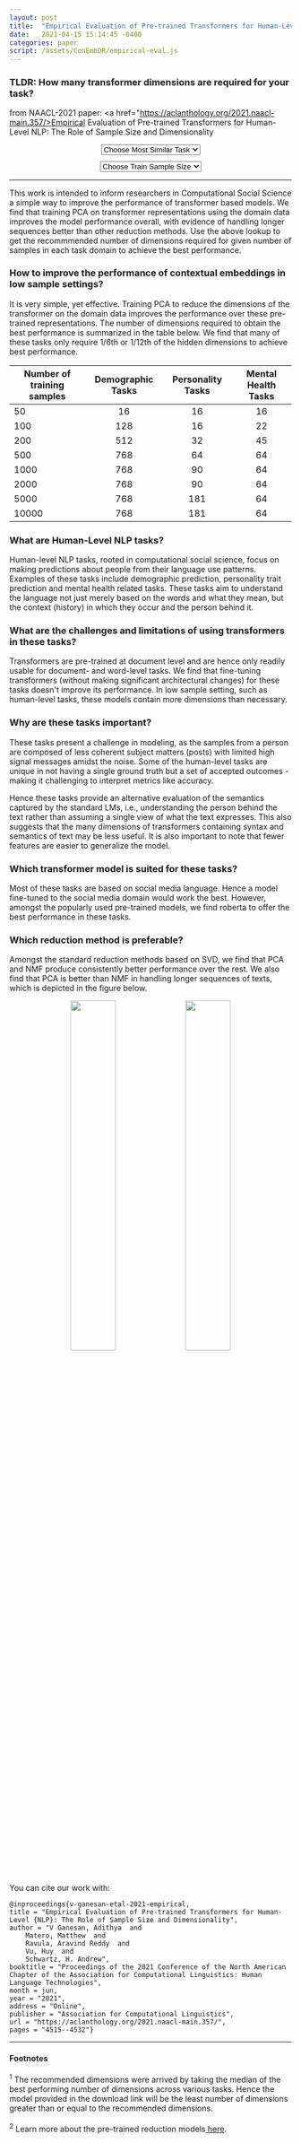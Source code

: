 ```yaml
---
layout: post
title:  "Empirical Evaluation of Pre-trained Transformers for Human-Level NLP: The Role of Sample Size and Dimensionality"
date:   2021-04-15 15:14:45 -0400
categories: paper
script: /assets/ConEmbDR/empirical-eval.js
---
```


### TLDR: How many transformer dimensions are required for your task?
from NAACL-2021 paper: <a href="https://aclanthology.org/2021.naacl-main.357/>Empirical Evaluation of Pre-trained Transformers for Human-Level NLP: The Role of Sample Size and Dimensionality</a>
<div class="row" align="center">
<div class="col-sm" style="margin: 2%">
<select id="task" class="custom-select custom-select-lg mb-3" onchange="changeFunc();">
<option value="" selected disabled hidden>Choose Most Similar Task</option>
<option value="demographics">Demographics</option>
<option value="personality">Personality</option>
<option value="mental health">Mental Health</option>
</select>
</div>
<div class="col-sm" style="margin: 2%">
<select id="samples" class="custom-select custom-select-lg mb-3 col-sm" onchange="changeFunc();">
<option value="" selected disabled hidden>Choose Train Sample Size</option>
<option value="50">50</option>
<option value="100">100</option>
<option value="200">200</option>
<option value="500">500</option>
<option value="1000">1000</option>
<option value="2000">2000</option>
<option value="5000">5000</option>
<option value="10000">10000</option>
</select>
</div>
</div>

<div id="answer" align="center" style="font-size:large; color:rgb(140, 20, 20) "></div>

<div id="dwnld" align="center" style="margin-top: 2%" hidden>
Download<sup><a href="#Footnotes">2</a></sup> pre-trained reduction model as:
<a href="#" id="dwnld_pkl" hidden download><button type="button" class="btn btn-outline-info">Pickle File</button></a>
<a href="#" id="dwnld_csv" hidden download><button type="button" class="btn btn-outline-info">CSV</button></a>
<a href="https://github.com/adithya8/ContextualEmbeddingDR/tree/master/models#model-usage" id="info" hidden data-bs-toggle="tooltip" data-bs-placement="bottom" title="Click to view the code snippet for using this model."><i><svg width="24" height="24" xmlns="http://www.w3.org/2000/svg" fill-rule="evenodd" clip-rule="evenodd"><path d="M12 0c6.623 0 12 5.377 12 12s-5.377 12-12 12-12-5.377-12-12 5.377-12 12-12zm0 1c6.071 0 11 4.929 11 11s-4.929 11-11 11-11-4.929-11-11 4.929-11 11-11zm.5 17h-1v-9h1v9zm-.5-12c.466 0 .845.378.845.845 0 .466-.379.844-.845.844-.466 0-.845-.378-.845-.844 0-.467.379-.845.845-.845z"/></svg></i></a>
</div>

<hr>

This work is intended to inform researchers in Computational Social Science a simple way to improve the performance of transformer based models. We find that training PCA on transformer representations using the domain data improves the model performance overall, with evidence of handling longer sequences better than other reduction methods.
Use the above lookup to get the recommmended number of dimensions required for given number of samples in each task domain to achieve the best performance.

### How to improve the performance of contextual embeddings in low sample settings?
It is very simple, yet effective. Training PCA to reduce the dimensions of the transformer on the domain data improves the performance over these pre-trained representations. The number of dimensions required to obtain the best performance is summarized in the table below. We find that many  of these tasks only require 1/6th or 1/12th of the hidden dimensions to achieve best performance.

| Number of training samples | Demographic Tasks | Personality Tasks | Mental Health Tasks |
| -------------------------- | :---------------: | :---------------: | :-----------------: |
| 50                         | 16                | 16                | 16                  |
| 100			     | 128		 | 16		     | 22		   |
| 200			     | 512		 | 32		     | 45		   |
| 500			     | 768		 | 64		     | 64		   |
| 1000			     | 768		 | 90		     | 64		   |
| 2000			     | 768		 | 90		     | 64		   |
| 5000			     | 768		 | 181		     | 64		   |
| 10000			     | 768		 | 181		     | 64		   |


### What are Human-Level NLP tasks?
Human-level NLP tasks, rooted in computational social science, focus on making predictions about people from their language use patterns. Examples of these tasks include demographic prediction, personality trait prediction and mental health related tasks. These tasks aim to understand the language not just merely based on the words and what they mean, but the context (history) in which they occur and the person behind it. 

### What are the challenges and limitations of using transformers in these tasks?
Transformers are pre-trained at document level and are hence only readily usable for document- and word-level tasks. We find that fine-tuning transformers (without making significant architectural changes) for these tasks doesn't improve its performance. 
In low sample setting, such as human-level tasks, these models contain more dimensions than necessary.

### Why are these tasks important?
These tasks present a challenge in modeling, as the samples from a person are composed of less coherent subject matters (posts) with limited high signal messages amidst the noise. Some of the human-level tasks are unique in not having a single ground truth but a set of accepted outcomes - making it challenging to interpret metrics like accuracy.

Hence these tasks provide an alternative evaluation of the semantics captured by the standard LMs, i.e., understanding the person behind the text rather than assuming a single view of what the text expresses. This also suggests that the many dimensions of transformers containing syntax and semantics of text may be less useful. It is also important to note that fewer features are easier to generalize the model.

### Which transformer model is suited for these tasks?
Most of these tasks are based on social media language. Hence a model fine-tuned to the social media domain would work the best. However, amongst the popularly used pre-trained models, we find roberta to offer the best performance in these tasks.

### Which reduction method is preferable?
Amongst the standard reduction methods based on SVD, we find that PCA and NMF produce consistently better performance over the rest. We also find that PCA is better than NMF in handling longer sequences of texts, which is depicted in the figure below.
<p align="center">
 <img src="{{ site.url }}/blog/assets/ConEmbDR/RPCA_NMFdeltaErrorAvg1gramsPerMsg.png" style="width: 40%">
 <img src="{{ site.url }}/blog/assets/ConEmbDR/RPCA_NMFdeltaErrorAvg1gramsPerMsg_ext.png" style="width: 40%">
</p>

You can cite our work with:
	
	@inproceedings{v-ganesan-etal-2021-empirical,
	title = "Empirical Evaluation of Pre-trained Transformers for Human-Level {NLP}: The Role of Sample Size and Dimensionality",
	author = "V Ganesan, Adithya  and
		Matero, Matthew  and
		Ravula, Aravind Reddy  and
		Vu, Huy  and
		Schwartz, H. Andrew",
	booktitle = "Proceedings of the 2021 Conference of the North American Chapter of the Association for Computational Linguistics: Human Language Technologies",
	month = jun,
	year = "2021",
	address = "Online",
	publisher = "Association for Computational Linguistics",
	url = "https://aclanthology.org/2021.naacl-main.357/",
	pages = "4515--4532"}

---

#### Footnotes
<div id="Footnotes">
<sup>1</sup> The recommended dimensions were arrived by taking the median of the best performing number of dimensions across various tasks. Hence the model provided in the download link will be the least number of dimensions greater than or equal to the recommended dimensions.
<br><br>
<sup>2</sup> Learn more about the pre-trained reduction models<a href="https://github.com/adithya8/ContextualEmbeddingDR/tree/master/models#model-description"> here</a>.
</div>
